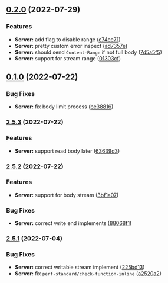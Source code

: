 ## [0.2.0](https://github.com/hans00/fastWS/compare/v0.1.0...v0.2.0) (2022-07-29)


### Features

* **Server:** add flag to disable range ([c74ee71](https://github.com/hans00/fastWS/commit/c74ee711f79bc8c4381631b088b21a243a702d98))
* **Server:** pretty custom error inspect ([ad7357e](https://github.com/hans00/fastWS/commit/ad7357e139ed1a8a8e4f868d12ff82feca5c4a8b))
* **Server:** should send `Content-Range` if not full body ([7d5a5f5](https://github.com/hans00/fastWS/commit/7d5a5f51590345987913eb07e2be4055d79517bc))
* **Server:** support for stream range ([01303cf](https://github.com/hans00/fastWS/commit/01303cfef9ba524b00a77008a20c5de58822abc6))

## [0.1.0](https://github.com/hans00/fastWS/compare/v2.5.3...v0.1.0) (2022-07-22)


### Bug Fixes

* **Server:** fix body limit process ([be38816](https://github.com/hans00/fastWS/commit/be38816b58e40980fdcc9a5304ee4752d6c7bd40))

### [2.5.3](https://github.com/hans00/fastWS/compare/v2.5.2...v2.5.3) (2022-07-22)


### Features

* **Server:** support read body later ([63639d3](https://github.com/hans00/fastWS/commit/63639d33b774ac5ddf705b5ec43c88c846faab5d))

### [2.5.2](https://github.com/hans00/fastWS/compare/v2.5.1...v2.5.2) (2022-07-22)


### Features

* **Server:** support for body stream ([3bf1a07](https://github.com/hans00/fastWS/commit/3bf1a07ed0a54a4387033c0bbc783a2a6fb1856d))


### Bug Fixes

* **Server:** correct write end implements ([88068f1](https://github.com/hans00/fastWS/commit/88068f104de14514b6c557b43bff926d84836c46))

### [2.5.1](https://github.com/hans00/fastWS/compare/v2.5.0...v2.5.1) (2022-07-04)


### Bug Fixes

* **Server:** correct writable stream implement ([225bd13](https://github.com/hans00/fastWS/commit/225bd1365df83414ad84c9d0003b97295824d1c2))
* **Server:** fix `perf-standard/check-function-inline` ([a2520a2](https://github.com/hans00/fastWS/commit/a2520a24004faaa18391034f28fe0e14783f19f5))

